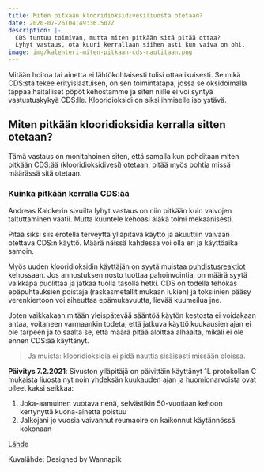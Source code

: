 ```yaml
---
title: Miten pitkään klooridioksidivesiliuosta otetaan?
date: 2020-07-26T04:49:36.507Z
description: |-
  CDS tuntuu toimivan, mutta miten pitkään sitä pitää ottaa?
  Lyhyt vastaus, ota kuuri kerrallaan siihen asti kun vaiva on ohi.
image: img/kalenteri-miten-pitkaan-cds-nautitaan.png
---
```

Mitään hoitoa tai ainetta ei lähtökohtaisesti tulisi ottaa ikuisesti. Se mikä CDS:stä tekee erityislaatuisen, on sen toimintatapa, jossa se oksidoimalla tappaa haitalliset pöpöt kehostamme ja siten niille ei voi syntyä vastustuskykyä CDS:lle. Klooridioksidi on siksi ihmiselle iso ystävä.

## Miten pitkään klooridioksidia kerralla sitten otetaan?

Tämä vastaus on monitahoinen siten, että samalla kun pohditaan miten pitkään CDS:ää (klooridioksidivesi) otetaan, pitää myös pohtia missä määrässä sitä otetaan.

### Kuinka pitkään kerralla CDS:ää

Andreas Kalckerin sivuilta lyhyt vastaus on niin pitkään kuin vaivojen taltuttaminen vaatii. Mutta kuuntele kehoasi äläkä toimi mekaanisesti.

Pitää siksi siis erotella terveyttä ylläpitävä käyttö ja akuuttiin vaivaan otettava CDS:n käyttö. Määrä näissä kahdessa voi olla eri ja käyttöaika samoin.

Myös uuden klooridioksidin käyttäjän on syytä muistaa [puhdistusreaktiot](https://en.wikipedia.org/wiki/Jarisch%E2%80%93Herxheimer_reaction) kehossaan. Jos annostuksen nosto tuottaa pahoinvointia, on määrä syytä vaikkapa puolittaa ja jatkaa tuolla tasolla hetki. CDS on todella tehokas epäpuhtauksien poistaja (raskasmetallit mukaan lukien) ja toksiinien pääsy verenkiertoon voi aiheuttaa epämukavuutta, lievää kuumeilua jne. 

Joten vaikkakaan mitään yleispätevää sääntöä käytön kestosta ei voidakaan antaa, voitaneen varmaankin todeta, että jatkuva käyttö kuukausien ajan ei ole tarpeen ja toisaalta se, että määrä pitää aloittaa alhaalta, mikäli ei ole ennen CDS:ää käyttänyt.

> Ja muista: klooridioksidia ei pidä nauttia sisäisesti missään oloissa.

**Päivitys 7.2.2021**: Sivuston ylläpitäjä on päivittäin käyttänyt 1L protokollan C mukaista liuosta nyt noin yhdeksän kuukauden ajan ja huomionarvoista ovat olleet kaksi seikkaa:

1. Joka-aamuinen vuotava nenä, selvästikin 50-vuotiaan kehoon kertynyttä kuona-ainetta poistuu
2. Jalkojani jo vuosia vaivannut reumaoire on kaikonnut käytännössä kokonaan

[Lähde](https://andreaskalcker.com/en/frequently-asked-questions-faq/)

Kuvalähde: Designed by Wannapik